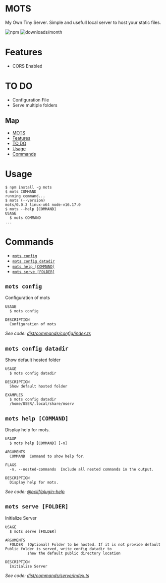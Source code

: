 # MOTS

My Own Tiny Server. Simple and usefull local server to host your static files.

![npm](https://img.shields.io/npm/v/mots)
![downloads/month](https://img.shields.io/npm/dm/mots)

# Features

* CORS Enabled

# TO DO

* Configuration File
* Serve multiple folders

## Map

<!-- toc -->
* [MOTS](#mots)
* [Features](#features)
* [TO DO](#to-do)
* [Usage](#usage)
* [Commands](#commands)
<!-- tocstop -->
# Usage
<!-- usage -->
```sh-session
$ npm install -g mots
$ mots COMMAND
running command...
$ mots (--version)
mots/0.0.3 linux-x64 node-v16.17.0
$ mots --help [COMMAND]
USAGE
  $ mots COMMAND
...
```
<!-- usagestop -->
# Commands
<!-- commands -->
* [`mots config`](#mots-config)
* [`mots config datadir`](#mots-config-datadir)
* [`mots help [COMMAND]`](#mots-help-command)
* [`mots serve [FOLDER]`](#mots-serve-folder)

## `mots config`

Configuration of mots

```
USAGE
  $ mots config

DESCRIPTION
  Configuration of mots
```

_See code: [dist/commands/config/index.ts](https://github.com/yossTheDev/mots/blob/v0.0.3/dist/commands/config/index.ts)_

## `mots config datadir`

Show default hosted folder

```
USAGE
  $ mots config datadir

DESCRIPTION
  Show default hosted folder

EXAMPLES
  $ mots config datadir
  /home/USER/.local/share/mserv
```

## `mots help [COMMAND]`

Display help for mots.

```
USAGE
  $ mots help [COMMAND] [-n]

ARGUMENTS
  COMMAND  Command to show help for.

FLAGS
  -n, --nested-commands  Include all nested commands in the output.

DESCRIPTION
  Display help for mots.
```

_See code: [@oclif/plugin-help](https://github.com/oclif/plugin-help/blob/v5.1.12/src/commands/help.ts)_

## `mots serve [FOLDER]`

Initialize Server

```
USAGE
  $ mots serve [FOLDER]

ARGUMENTS
  FOLDER  (Optional) Folder to be hosted. If it is not provide default Public folder is served, write config datadir to
          show the default public directory location

DESCRIPTION
  Initialize Server
```

_See code: [dist/commands/serve/index.ts](https://github.com/yossTheDev/mots/blob/v0.0.3/dist/commands/serve/index.ts)_
<!-- commandsstop -->
